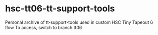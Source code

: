 # hsc-tt06-tt-support-tools
Personal archive of tt-support-tools used in custom HSC Tiny Tapeout 6 flow
To access, switch to branch tt06
